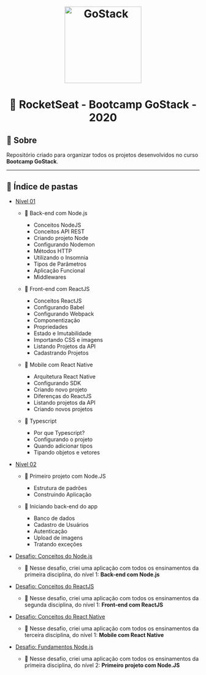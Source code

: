 <h1 align="center">
    <img alt="GoStack" src="https://rocketseat-cdn.s3-sa-east-1.amazonaws.com/bootcamp-header.png" width="200px" />
</h1>

<h1 align="center">
  🚀 RocketSeat - Bootcamp GoStack - 2020
</h1>


## 📝 Sobre

Repositório criado para organizar todos os projetos desenvolvidos no curso **Bootcamp GoStack**. 

---

## 📂 Índice de pastas

- [Nível 01](https://github.com/anac-ac/gostack-bootcamp-11/tree/master/conceitos-dev)

  - 📑 Back-end com Node.js
    - Conceitos NodeJS
    - Conceitos API REST
    - Criando projeto Node
    - Configurando Nodemon
    - Métodos HTTP
    - Utilizando o Insomnia
    - Tipos de Parâmetros
    - Aplicação Funcional
    - Middlewares

  - 📑 Front-end com ReactJS
    - Conceitos ReactJS
    - Configurando Babel
    - Configurando Webpack
    - Componentização
    - Propriedades
    - Estado e Imutabilidade
    - Importando CSS e imagens
    - Listando Projetos da API
    - Cadastrando Projetos

  - 📑 Mobile com React Native
    - Arquitetura React Native
    - Configurando SDK
    - Criando novo projeto
    - Diferenças do ReactJS
    - Listando projetos da API
    - Criando novos projetos

  - 📑 Typescript
    - Por que Typescript?
    - Configurando o projeto
    - Quando adicionar tipos
    - Tipando objetos e vetores

- [Nível 02](https://github.com/anac-ac/gostack-bootcamp-11/tree/master/primeiro-projeto-node)

  - 📑 Primeiro projeto com Node.JS
    - Estrutura de padrões
    - Construindo Aplicação
  
  - 📑 Iniciando back-end do app
    - Banco de dados
    - Cadastro de Usuários
    - Autenticação
    - Upload de imagens
    - Tratando exceções

- [Desafio: Conceitos do Node.js](https://github.com/anac-ac/gostack-bootcamp-11/tree/master/gostack-node-challenge)
  - 🥇 Nesse desafio, criei uma aplicação com todos os ensinamentos da primeira disciplina, do nível 1: **Back-end com Node.js**

- [Desafio: Conceitos do ReactJS](https://github.com/anac-ac/gostack-bootcamp-11/tree/master/reactjs-concepts-challenge)
  - 🥇 Nesse desafio, criei uma aplicação com todos os ensinamentos da segunda disciplina, do nível 1: **Front-end com ReactJS**

- [Desafio: Conceitos do React Native](https://github.com/anac-ac/gostack-bootcamp-11/tree/master/react-native-concepts-challenge)
  - 🥇 Nesse desafio, criei uma aplicação com todos os ensinamentos da terceira disciplina, do nível 1: **Mobile com React Native**

- [Desafio: Fundamentos Node.js](https://github.com/anac-ac/gostack-bootcamp-11/tree/master/challenge-node-js-fundamentals)
  - 🥇 Nesse desafio, criei uma aplicação com todos os ensinamentos da primeira disciplina, do nível 2: **Primeiro projeto com Node.JS**